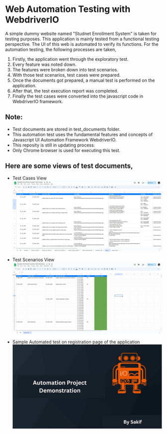 # Web Automation Testing with WebdriverIO
A simple dummy website named "Studnet Enrollment System" is taken for testing purposes. This application is mainly tested from a functional testing perspective. The UI of this web is automated to verify its functions. For the automation testing, the following processes are taken,
1. Firstly, the application went through the exploratory test.
2. Every feature was noted down.
3. The features were broken down into test scenarios.
4. With those test scenarios, test cases were prepared.
5. Once the documents got prepared, a manual test is performed on the application.
6. After that, the test execution report was completed.
7. Finally the test cases were converted into the javascript code in WebdriverIO framework.

## Note: 
* Test documents are stored in test_documents folder.
* This automation test uses the fundamental features and concepts of Javascript UI Automation Framework WebdriverIO.
* This reposity is still in updating process.
* Only Chrome browser is used for executing  this test.

## Here are some views of test documents,
* Test Cases View
  ![Test Scenarios View](glimps/test_cases.JPG)

* Test Scenarios View
  ![Test Scenarios View](glimps/test_scenarios.JPG)

* Sample Automated test on registration page of the application
  [![Watch the video](glimps/Automation_Project_Demonstration.png)](https://www.youtube.com/watch?v=Y7ph78b-rMU) 
